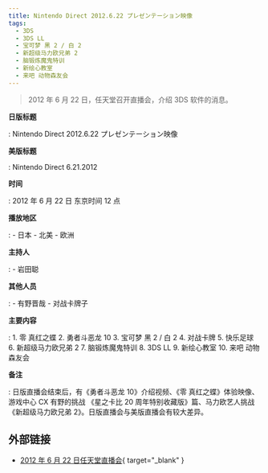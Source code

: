 ```yaml
---
title: Nintendo Direct 2012.6.22 プレゼンテーション映像
tags:
  - 3DS
  - 3DS LL
  - 宝可梦 黑 2 / 白 2
  - 新超级马力欧兄弟 2
  - 脑锻炼魔鬼特训
  - 新绘心教室
  - 来吧 动物森友会
---
```


> 2012 年 6 月 22 日，任天堂召开直播会，介绍 3DS 软件的消息。

**日版标题**

:	Nintendo Direct 2012.6.22 プレゼンテーション映像

**美版标题**

:	Nintendo Direct 6.21.2012

**时间**

:	2012 年 6 月 22 日 东京时间 12 点

**播放地区**

:	- 日本
	- 北美
	- 欧洲

**主持人**

:	- 岩田聪

**其他人员**

:	- 有野晋哉
	- 对战卡牌子

**主要内容**

:	1. 零 真红之蝶
	2. 勇者斗恶龙 10
	3. 宝可梦 黑 2 / 白 2
	4. 对战卡牌
	5. 快乐足球
	6. 新超级马力欧兄弟 2
	7. 脑锻炼魔鬼特训
	8. 3DS LL
	9. 新绘心教室
	10. 来吧 动物森友会

**备注**

:	日版直播会结束后，有《勇者斗恶龙 10》介绍视频、《零 真红之蝶》体验映像、游戏中心 CX 有野的挑战 《星之卡比 20 周年特别收藏版》篇、马力欧艺人挑战《新超级马力欧兄弟 2》。日版直播会与美版直播会有较大差异。

## 外部链接

- [2012 年 6 月 22 日任天堂直播会](https://www.bilibili.com/video/BV1FJ411R7sc/){ target="_blank" }
